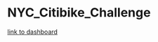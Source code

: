 # NYC_Citibike_Challenge

[link to dashboard](https://public.tableau.com/app/profile/scott.sheehan/viz/NYCCitibikeAnalysisStory_16402929707760/NewYorkCitiBikeAnalysis?publish=yes)

